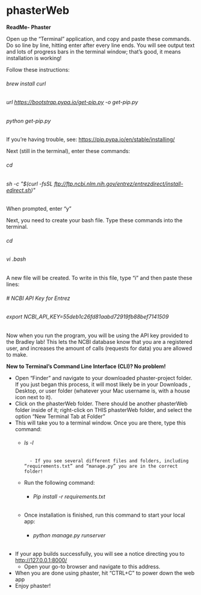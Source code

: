 # phasterWeb

**ReadMe- Phaster**

Open up the “Terminal” application, and copy and paste these commands. Do so line by line, hitting enter after every line ends.
You will see output text and lots of progress bars in the terminal window; that’s good, it means installation is working!

Follow these instructions:
###### brew install curl
###### url https://bootstrap.pypa.io/get-pip.py -o get-pip.py
###### python get-pip.py

If you’re having trouble, see: https://pip.pypa.io/en/stable/installing/


Next (still in the terminal), enter these commands:
###### cd
###### sh -c "$(curl -fsSL ftp://ftp.ncbi.nlm.nih.gov/entrez/entrezdirect/install-edirect.sh)"
When prompted, enter “y”

Next, you need to create your bash file.
Type these commands into the terminal.
###### cd
###### vi .bash

A new file will be created. To write in this file, type “i” and then paste these lines:

###### # NCBI API Key for Entrez
###### export NCBI_API_KEY=55deb1c26fd81aabd72919fb88bef7141509

Now when you run the program, you will be using the API key provided to the Bradley lab! This lets the NCBI database know that you are a registered user, and increases the amount of calls (requests for data) you are allowed to make.



**New to Terminal’s Command Line Interface (CLI)? No problem!**

- Open “Finder” and navigate to your downloaded phaster-project folder.  If you just began this process, it will most likely be in your Downloads , Desktop, or user folder (whatever your Mac username is, with a house icon next to it). 
- Click on the phasterWeb folder. There should be another phasterWeb folder inside of it; right-click on THIS phasterWeb folder, and select the option “New Terminal Tab at Folder”
- This will take you to a terminal window. Once you are there, type this command:
    - ###### ls -l
            - If you see several different files and folders, including “requirements.txt” and “manage.py” you are in the correct folder!
    - Run the following command:
        - ###### Pip install -r requirements.txt
    - Once installation is finished, run this command to start your local app:
        - ###### python manage.py runserver
- If your app builds successfully, you will see a notice directing you to http://127.0.0.1:8000/
    - Open your go-to browser and navigate to this address. 
- When you are done using phaster, hit “CTRL+C” to power down the web app
- Enjoy phaster!
